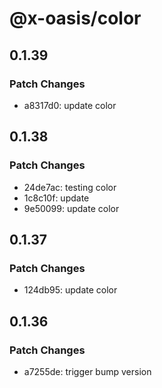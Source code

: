 # @x-oasis/color

## 0.1.39

### Patch Changes

- a8317d0: update color

## 0.1.38

### Patch Changes

- 24de7ac: testing color
- 1c8c10f: update
- 9e50099: update color

## 0.1.37

### Patch Changes

- 124db95: update color

## 0.1.36

### Patch Changes

- a7255de: trigger bump version
